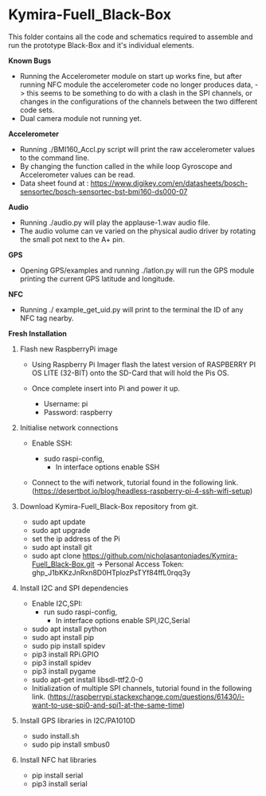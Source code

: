# Kymira-Fuell_Black-Box
This folder contains all the code and schematics required to assemble and run the prototype Black-Box and it's individual elements. 


**Known Bugs**
- Running the Accelerometer module on start up works fine, but after running NFC module the accelerometer code no longer produces data, 
    -> this seems to be something to do with a clash in the SPI channels, or changes in the configurations of the channels between the two different code sets.
- Dual camera module not running yet.


**Accelerometer**
 - Running ./BMI160_Accl.py script will print the raw accelerometer values to the command line.
 - By changing the function called in the while loop Gyroscope and Accelerometer values can be read.
 - Data sheet found at : https://www.digikey.com/en/datasheets/bosch-sensortec/bosch-sensortec-bst-bmi160-ds000-07 

**Audio**
 - Running ./audio.py will play the applause-1.wav audio file.
 - The audio volume can ve varied on the physical audio driver by rotating the small pot next to the A+ pin.

**GPS**
 - Opening GPS/examples and running ./latlon.py will run the GPS module printing the current GPS latitude and longitude.

**NFC**
 - Running ./ example_get_uid.py will print to the terminal the ID of any NFC tag nearby.
 
 
**Fresh Installation**
1. Flash new RaspberryPi image
    - Using Raspberry Pi Imager flash the latest version of RASPBERRY PI OS LITE (32-BIT) onto the SD-Card that will hold the Pis OS.
  
    - Once complete insert into Pi and power it up.
        - Username: pi
        - Password: raspberry

2. Initialise network connections
    - Enable SSH:
        - sudo raspi-config,
            - In interface options enable SSH

    - Connect to the wifi network, tutorial found in the following link.
       (https://desertbot.io/blog/headless-raspberry-pi-4-ssh-wifi-setup)
    
2. Download Kymira-Fuell_Black-Box repository from git.
    - sudo apt update
    - sudo apt upgrade
    - set the ip address of the Pi
    - sudo apt install git
    - sudo apt clone https://github.com/nicholasantoniades/Kymira-Fuell_Black-Box.git
        -> Personal Access Token: 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
    
3. Install I2C and SPI dependencies
    - Enable I2C,SPI:
        - run sudo raspi-config,
            - In interface options enable SPI,I2C,Serial
    - sudo apt install python
    - sudo apt install pip
    - sudo pip install spidev
    - pip3 install RPi.GPIO
    - pip3 install spidev
    - pip3 install pygame
    - sudo apt-get install libsdl-ttf2.0-0
    - Initialization of multiple SPI channels, tutorial found in the following link.
      (https://raspberrypi.stackexchange.com/questions/61430/i-want-to-use-spi0-and-spi1-at-the-same-time)

4. Install GPS libraries in I2C/PA1010D
    - sudo install.sh
    - sudo pip install smbus0
    
6. Install NFC hat libraries
    - pip install serial
    - pip3 install serial
